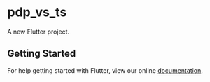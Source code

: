 # pdp_vs_ts

A new Flutter project.

## Getting Started

For help getting started with Flutter, view our online
[documentation](https://flutter.io/).
